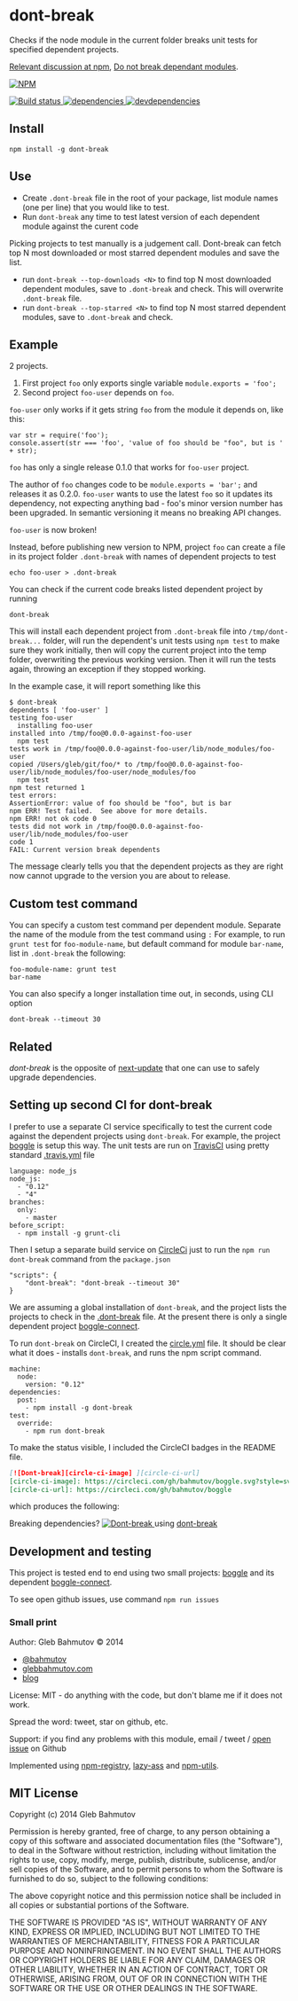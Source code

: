 # dont-break

Checks if the node module in the current folder breaks unit tests for specified dependent projects.

[Relevant discussion at npm](https://github.com/npm/npm/issues/6510),
[Do not break dependant modules](http://glebbahmutov.com/blog/do-not-break-dependant-modules/).

[![NPM][dont-break-icon] ][dont-break-url]

[![Build status][dont-break-ci-image] ][dont-break-ci-url]
[![dependencies][dont-break-dependencies-image] ][dont-break-dependencies-url]
[![devdependencies][dont-break-devdependencies-image] ][dont-break-devdependencies-url]

[dont-break-icon]: https://nodei.co/npm/dont-break.png?downloads=true
[dont-break-url]: https://npmjs.org/package/dont-break
[dont-break-ci-image]: https://travis-ci.org/bahmutov/dont-break.png?branch=master
[dont-break-ci-url]: https://travis-ci.org/bahmutov/dont-break
[dont-break-dependencies-image]: https://david-dm.org/bahmutov/dont-break.png
[dont-break-dependencies-url]: https://david-dm.org/bahmutov/dont-break
[dont-break-devdependencies-image]: https://david-dm.org/bahmutov/dont-break/dev-status.png
[dont-break-devdependencies-url]: https://david-dm.org/bahmutov/dont-break#info=devDependencies

## Install

    npm install -g dont-break

## Use

* Create `.dont-break` file in the root of your package, list module names (one per line) that you would like
to test.
* Run `dont-break` any time to test latest version of each dependent module against the curent code

Picking projects to test manually is a judgement call. Dont-break can fetch top N most downloaded
or most starred dependent modules and save the list.
* run `dont-break --top-downloads <N>` to find top N most downloaded dependent modules,
save to `.dont-break` and check. This will overwrite `.dont-break` file.
* run `dont-break --top-starred <N>` to find top N most starred dependent modules,
save to `.dont-break` and check.

## Example

2 projects.

1. First project `foo` only exports single variable `module.exports = 'foo';`
2. Second project `foo-user` depends on `foo`.

`foo-user` only works if it gets string `foo` from the module it depends on, like this:

    var str = require('foo');
    console.assert(str === 'foo', 'value of foo should be "foo", but is ' + str);

`foo` has only a single release 0.1.0 that works for `foo-user` project.

The author of `foo` changes code to be `module.exports = 'bar';` and releases it as 0.2.0.
`foo-user` wants to use the latest `foo` so it updates its dependency, not expecting anything
bad - foo's minor version number has been upgraded. In semantic versioning it means no breaking API
changes.

`foo-user` is now broken!

Instead, before publishing new version to NPM, project `foo` can create a file in its
project folder `.dont-break` with names of dependent projects to test

    echo foo-user > .dont-break

You can check if the current code breaks listed dependent project by running

    dont-break

This will install each dependent project from `.dont-break` file into `/tmp/dont-break...` folder,
will run the dependent's unit tests using `npm test` to make sure they work initially, then
will copy the current project into the temp folder, overwriting the previous working version.
Then it will run the tests again, throwing an exception if they stopped working.

In the example case, it will report something like this

    $ dont-break
    dependents [ 'foo-user' ]
    testing foo-user
      installing foo-user
    installed into /tmp/foo@0.0.0-against-foo-user
      npm test
    tests work in /tmp/foo@0.0.0-against-foo-user/lib/node_modules/foo-user
    copied /Users/gleb/git/foo/* to /tmp/foo@0.0.0-against-foo-user/lib/node_modules/foo-user/node_modules/foo
      npm test
    npm test returned 1
    test errors:
    AssertionError: value of foo should be "foo", but is bar
    npm ERR! Test failed.  See above for more details.
    npm ERR! not ok code 0
    tests did not work in /tmp/foo@0.0.0-against-foo-user/lib/node_modules/foo-user
    code 1
    FAIL: Current version break dependents

The message clearly tells you that the dependent projects as they are right now cannot
upgrade to the version you are about to release.

## Custom test command

You can specify a custom test command per dependent module. Separate the name of the module
from the test command using `:` For example, to run `grunt test` for `foo-module-name`,
but default command for module `bar-name`, list in `.dont-break` the following:

    foo-module-name: grunt test
    bar-name

You can also specify a longer installation time out, in seconds, using CLI option

    dont-break --timeout 30

## Related

*dont-break* is the opposite of [next-update](https://github.com/bahmutov/next-update)
that one can use to safely upgrade dependencies.

## Setting up second CI for dont-break

I prefer to use a separate CI service specifically to test the current code
against the dependent projects using `dont-break`. For example, the project
[boggle](https://www.npmjs.com/package/boggle) is setup this way. The unit tests
are run on [TravisCI](https://travis-ci.org/bahmutov/boggle) using
pretty standard [.travis.yml](https://github.com/bahmutov/boggle/blob/master/.travis.yml) file

    language: node_js
    node_js:
      - "0.12"
      - "4"
    branches:
      only:
        - master
    before_script:
      - npm install -g grunt-cli

Then I setup a separate build service on [CircleCi](https://circleci.com/gh/bahmutov/boggle)
just to run the `npm run dont-break` command from the `package.json`

    "scripts": {
        "dont-break": "dont-break --timeout 30"
    }

We are assuming a global installation of `dont-break`, and the project lists
the projects to check in the
[.dont-break](https://github.com/bahmutov/boggle/blob/master/.dont-break) file.
At the present there is only a single dependent project
[boggle-connect](https://www.npmjs.com/package/boggle-connect).

To run `dont-break` on CircleCI, I created the
[circle.yml](https://github.com/bahmutov/boggle/blob/master/circle.yml) file.
It should be clear what it does - installs `dont-break`, and runs the npm script command.

    machine:
      node:
        version: "0.12"
    dependencies:
      post:
        - npm install -g dont-break
    test:
      override:
        - npm run dont-break

To make the status visible, I included the CircleCI badges in the README file.

```md
[![Dont-break][circle-ci-image] ][circle-ci-url]
[circle-ci-image]: https://circleci.com/gh/bahmutov/boggle.svg?style=svg
[circle-ci-url]: https://circleci.com/gh/bahmutov/boggle
```

which produces the following:

Breaking dependencies? [![Dont-break][circle-ci-image] ][circle-ci-url] using
[dont-break](https://github.com/bahmutov/dont-break)

[circle-ci-image]: https://circleci.com/gh/bahmutov/boggle.svg?style=svg
[circle-ci-url]: https://circleci.com/gh/bahmutov/boggle

## Development and testing

This project is tested end to end using two small projects:
[boggle](https://www.npmjs.com/package/boggle) and its dependent
[boggle-connect](https://www.npmjs.com/package/boggle-connect).

To see open github issues, use command `npm run issues`

### Small print

Author: Gleb Bahmutov &copy; 2014

* [@bahmutov](https://twitter.com/bahmutov)
* [glebbahmutov.com](http://glebbahmutov.com)
* [blog](http://glebbahmutov.com/blog)

License: MIT - do anything with the code, but don't blame me if it does not work.

Spread the word: tweet, star on github, etc.

Support: if you find any problems with this module, email / tweet /
[open issue](https://github.com/bahmutov/dont-break/issues?state=open) on Github

Implemented using [npm-registry](https://github.com/3rd-Eden/npmjs),
[lazy-ass](https://github.com/bahmutov/lazy-ass) and [npm-utils](https://github.com/bahmutov/npm-utils).

## MIT License

Copyright (c) 2014 Gleb Bahmutov

Permission is hereby granted, free of charge, to any person
obtaining a copy of this software and associated documentation
files (the "Software"), to deal in the Software without
restriction, including without limitation the rights to use,
copy, modify, merge, publish, distribute, sublicense, and/or sell
copies of the Software, and to permit persons to whom the
Software is furnished to do so, subject to the following
conditions:

The above copyright notice and this permission notice shall be
included in all copies or substantial portions of the Software.

THE SOFTWARE IS PROVIDED "AS IS", WITHOUT WARRANTY OF ANY KIND,
EXPRESS OR IMPLIED, INCLUDING BUT NOT LIMITED TO THE WARRANTIES
OF MERCHANTABILITY, FITNESS FOR A PARTICULAR PURPOSE AND
NONINFRINGEMENT. IN NO EVENT SHALL THE AUTHORS OR COPYRIGHT
HOLDERS BE LIABLE FOR ANY CLAIM, DAMAGES OR OTHER LIABILITY,
WHETHER IN AN ACTION OF CONTRACT, TORT OR OTHERWISE, ARISING
FROM, OUT OF OR IN CONNECTION WITH THE SOFTWARE OR THE USE OR
OTHER DEALINGS IN THE SOFTWARE.

